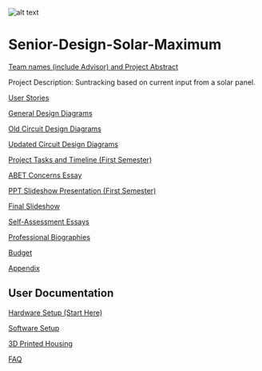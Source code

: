 
![alt text](https://github.com/cabledc/Senior-Design-Solar-Maximum/blob/main/Expo%20Slide%20Deck/Solar_Maximum_Logo.png?raw=true)
# Senior-Design-Solar-Maximum
[Team names (include Advisor) and Project Abstract](https://github.com/cabledc/Senior-Design-Solar-Maximum/blob/main/Team%20Info/Project%20and%20Group%20Members.md)

Project Description: Suntracking based on current input from a solar panel.

[User Stories](https://github.com/cabledc/Senior-Design/blob/main/Design/User_Stories.md)

[General Design Diagrams](https://github.com/cabledc/Senior-Design/tree/main/Design)

[Old Circuit Design Diagrams](https://github.com/cabledc/Senior-Design/tree/main/Design/Circuits)

[Updated Circuit Design Diagrams](https://github.com/cabledc/Senior-Design-Solar-Maximum/tree/main/Design/Circuits/Updated)

[Project Tasks and Timeline (First Semester)](https://github.com/cabledc/Senior-Design/blob/main/Planning/Tasklist.md)

[ABET Concerns Essay](https://github.com/cabledc/Senior-Design/blob/main/Planning/Constraints%20(Assignment%207))

[PPT Slideshow Presentation (First Semester)](https://youtu.be/Y3RMfyllHsM)

[Final Slideshow](https://docs.google.com/presentation/d/1W2lsvOgBEtwCP_O_Z_gjLA5nCKRydTqi8DpXf8fchjA/edit#slide=id.p)

[Self-Assessment Essays](https://github.com/cabledc/Senior-Design/tree/main/Team%20Info/Individual%20Capstone%20Assessments)

[Professional Biographies](https://github.com/cabledc/Senior-Design/tree/main/Biographies)

[Budget](https://github.com/cabledc/Senior-Design/blob/main/Planning/Budget)

[Appendix](https://github.com/cabledc/Senior-Design/blob/main/Planning/Appendix.md)

## User Documentation
[Hardware Setup (Start Here)](https://github.com/cabledc/Senior-Design-Solar-Maximum/blob/main/User%20Documentation/Hardware%20Setup.md)  

[Software Setup](https://github.com/cabledc/Senior-Design-Solar-Maximum/blob/main/User%20Documentation/Software%20Setup.md)  

[3D Printed Housing](https://github.com/cabledc/Senior-Design-Solar-Maximum/blob/main/User%20Documentation/3D%20Printed%20Housing%20Setup.md)  

[FAQ](https://github.com/cabledc/Senior-Design-Solar-Maximum/blob/main/User%20Documentation/FAQ.md)

